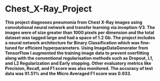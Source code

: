# Chest_X-Ray_Project
**This project diagnoses pneumonia from Chest X-Ray images using convolutional neural network and transfer learning via inception-V3. The images were of size greater than 1000 pixels per dimension and the total dataset was tagged large and had a space of 1.2 Gb. The project includes a neural network architecture for Binary Classification which was fine-tuned for efficient hyperparameters. Using ImageDataGenerator from TensorFlow I augmented the training image data to prevent overfitting along with the conventional regularisation methods such as Dropout, L1, and L2 Regularization and Early stopping. Other evaluatory metrics like Precision, Recall, and F1 score was also monitored. The accuracy of test data was 91.51% and the Micro Averaged F1 score was 0.933.** 


